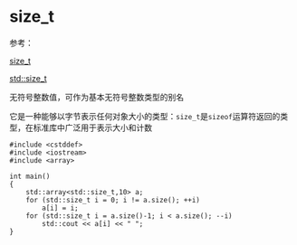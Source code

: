 
# size_t

参考：

[size_t](http://www.cplusplus.com/reference/cstddef/size_t/?kw=size_t)

[std::size_t](https://en.cppreference.com/w/cpp/types/size_t)

无符号整数值，可作为基本无符号整数类型的别名

它是一种能够以字节表示任何对象大小的类型：`size_t`是`sizeof`运算符返回的类型，在标准库中广泛用于表示大小和计数

```
#include <cstddef>
#include <iostream>
#include <array>
 
int main()
{
    std::array<std::size_t,10> a;
    for (std::size_t i = 0; i != a.size(); ++i)
        a[i] = i;
    for (std::size_t i = a.size()-1; i < a.size(); --i)
        std::cout << a[i] << " ";
}
```